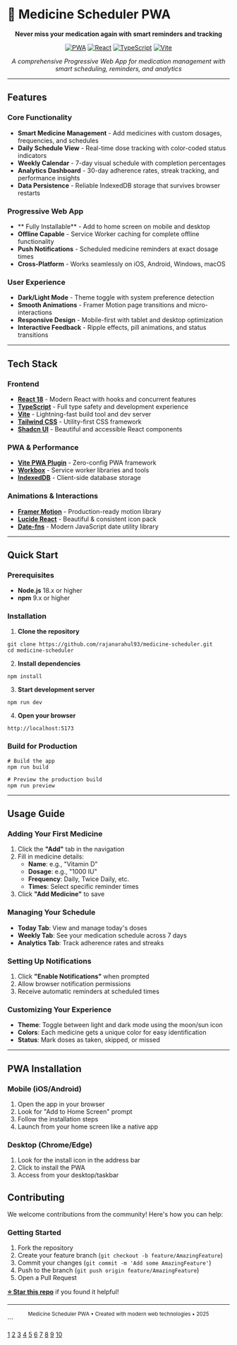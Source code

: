 # 💊 Medicine Scheduler PWA

<div align="center">

**Never miss your medication again with smart reminders and tracking**

[![PWA](https://img.shields.io/badge/PWA-Ready-brightgreen?style=for-the-badge)](https://developer.mozilla.org/en-US/docs/Web/Progressive_web_apps)
[![React](https://img.shields.io/badge/React-18.x-blue?style=for-the-badge&logo=react)](https://reactjs.org)
[![TypeScript](https://img.shields.io/badge/TypeScript-5.x-blue?style=for-the-badge&logo=typescript)](https://www.typescriptlang.org)
[![Vite](https://img.shields.io/badge/Vite-5.x-646CFF?style=for-the-badge&logo=vite)](https://vitejs.dev)

*A comprehensive Progressive Web App for medication management with smart scheduling, reminders, and analytics*


</div>

---

##  Features

###  **Core Functionality**
- **Smart Medicine Management** - Add medicines with custom dosages, frequencies, and schedules
- **Daily Schedule View** - Real-time dose tracking with color-coded status indicators
- **Weekly Calendar** - 7-day visual schedule with completion percentages
- **Analytics Dashboard** - 30-day adherence rates, streak tracking, and performance insights
- **Data Persistence** - Reliable IndexedDB storage that survives browser restarts

###  **Progressive Web App**
- ** Fully Installable** - Add to home screen on mobile and desktop
- **Offline Capable** - Service Worker caching for complete offline functionality
- **Push Notifications** - Scheduled medicine reminders at exact dosage times
- **Cross-Platform** - Works seamlessly on iOS, Android, Windows, macOS

###  **User Experience**
- **Dark/Light Mode** - Theme toggle with system preference detection
- **Smooth Animations** - Framer Motion page transitions and micro-interactions
- **Responsive Design** - Mobile-first with tablet and desktop optimization
- **Interactive Feedback** - Ripple effects, pill animations, and status transitions

---

## Tech Stack

### **Frontend**
- **[React 18](https://reactjs.org)** - Modern React with hooks and concurrent features
- **[TypeScript](https://www.typescriptlang.org)** - Full type safety and development experience
- **[Vite](https://vitejs.dev)** - Lightning-fast build tool and dev server
- **[Tailwind CSS](https://tailwindcss.com)** - Utility-first CSS framework
- **[Shadcn UI](https://ui.shadcn.com)** - Beautiful and accessible React components

### **PWA & Performance**
- **[Vite PWA Plugin](https://vite-pwa-org.netlify.app)** - Zero-config PWA framework
- **[Workbox](https://developers.google.com/web/tools/workbox)** - Service worker libraries and tools
- **[IndexedDB](https://developer.mozilla.org/en-US/docs/Web/API/IndexedDB_API)** - Client-side database storage

### **Animations & Interactions**
- **[Framer Motion](https://www.framer.com/motion)** - Production-ready motion library
- **[Lucide React](https://lucide.dev)** - Beautiful & consistent icon pack
- **[Date-fns](https://date-fns.org)** - Modern JavaScript date utility library

---

## Quick Start

### Prerequisites
- **Node.js** 18.x or higher
- **npm** 9.x or higher

### Installation

1. **Clone the repository**
```
git clone https://github.com/rajanarahul93/medicine-scheduler.git
cd medicine-scheduler
```

2. **Install dependencies**
```
npm install
```

3. **Start development server**
```
npm run dev
```

4. **Open your browser**
```
http://localhost:5173
```

### Build for Production

```
# Build the app
npm run build

# Preview the production build
npm run preview
```

---

##  Usage Guide

###  **Adding Your First Medicine**

1. Click the **"Add"** tab in the navigation
2. Fill in medicine details:
   - **Name**: e.g., "Vitamin D"
   - **Dosage**: e.g., "1000 IU"
   - **Frequency**: Daily, Twice Daily, etc.
   - **Times**: Select specific reminder times
3. Click **"Add Medicine"** to save

###  **Managing Your Schedule**

- **Today Tab**: View and manage today's doses
- **Weekly Tab**: See your medication schedule across 7 days
- **Analytics Tab**: Track adherence rates and streaks

###  **Setting Up Notifications**

1. Click **"Enable Notifications"** when prompted
2. Allow browser notification permissions
3. Receive automatic reminders at scheduled times

###  **Customizing Your Experience**

- **Theme**: Toggle between light and dark mode using the moon/sun icon
- **Colors**: Each medicine gets a unique color for easy identification
- **Status**: Mark doses as taken, skipped, or missed

---

##  PWA Installation

### **Mobile (iOS/Android)**
1. Open the app in your browser
2. Look for "Add to Home Screen" prompt
3. Follow the installation steps
4. Launch from your home screen like a native app

### **Desktop (Chrome/Edge)**
1. Look for the install icon in the address bar
2. Click to install the PWA
3. Access from your desktop/taskbar




##  Contributing

We welcome contributions from the community! Here's how you can help:

### **Getting Started**
1. Fork the repository
2. Create your feature branch (`git checkout -b feature/AmazingFeature`)
3. Commit your changes (`git commit -m 'Add some AmazingFeature'`)
4. Push to the branch (`git push origin feature/AmazingFeature`)
5. Open a Pull Request



**[⭐ Star this repo](https://github.com/rajanarahul93/medicine-scheduler)** if you found it helpful!

</div>

---

<div align="center">
<sub>Medicine Scheduler PWA • Created with modern web technologies • 2025</sub>
</div>
```

[1](https://www.markdownguide.org/extended-syntax/)
[2](https://docs.github.com/en/get-started/writing-on-github/working-with-advanced-formatting/creating-and-highlighting-code-blocks)
[3](https://www.codecademy.com/resources/docs/markdown/code-blocks)
[4](https://www.markdownguide.org/basic-syntax/)
[5](https://learn.microsoft.com/en-us/azure/devops/project/wiki/markdown-guidance?view=azure-devops)
[6](https://commonmark.org/help/tutorial/09-code.html)
[7](https://docs.github.com/github/writing-on-github/getting-started-with-writing-and-formatting-on-github/basic-writing-and-formatting-syntax)
[8](https://markdown-it.github.io)
[9](https://docusaurus.io/docs/markdown-features/code-blocks)
[10](https://ardalis.com/markdown-code-block-syntax-highlighting-and-diff/)